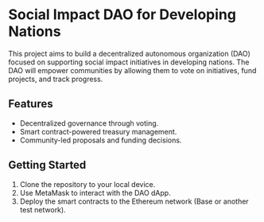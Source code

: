 # Social Impact DAO for Developing Nations

This project aims to build a decentralized autonomous organization (DAO) focused on supporting social impact initiatives in developing nations. The DAO will empower communities by allowing them to vote on initiatives, fund projects, and track progress.

## Features
- Decentralized governance through voting.
- Smart contract-powered treasury management.
- Community-led proposals and funding decisions.

## Getting Started
1. Clone the repository to your local device.
2. Use MetaMask to interact with the DAO dApp.
3. Deploy the smart contracts to the Ethereum network (Base or another test network).
